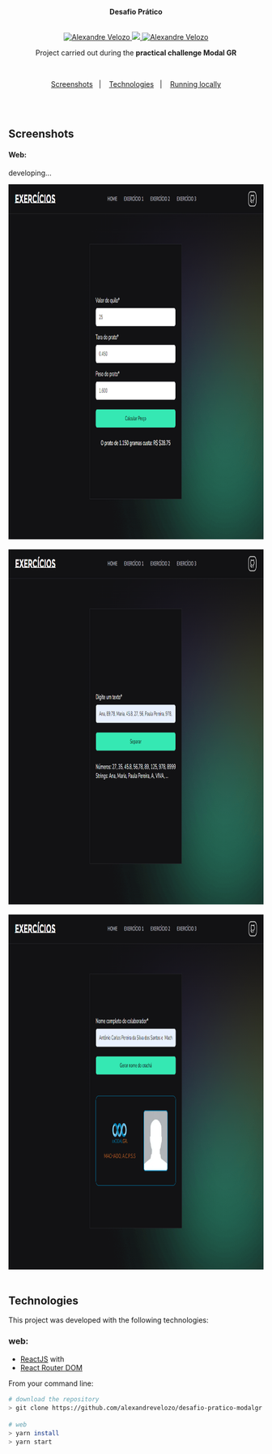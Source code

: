 <div align="center">

  <p><b>Desafio Prático</b></p>

  <br/>

  <a href="https://www.linkedin.com/in/alexandre-velozo-70626019b/">
      <img alt="Alexandre Velozo" src="https://img.shields.io/badge/-alexandrevelozo-0085b8?style=flat&logo=Linkedin&logoColor=121214" />
   </a>
  
  <a href="https://twitter.com/velozodev">
    <img src="https://img.shields.io/badge/-%40Alexand41906340-0085b8?style=flat&logo=Twitter&logoColor=121214" />
  </a>

  <a href="https://mailto:alexandrevelozo4@gmail.com">
    <img alt="Alexandre Velozo" src="https://img.shields.io/badge/-alexandrevelozo4%40gmail.com-0085b8?style=flat&logo=Gmail&logoColor=121214" />
  </a>
  
  <br/>
  
  <p>Project carried out during the <b>practical challenge Modal GR</b></p>

</div>

<br>

<p align="center">
  <a href="#screens">Screenshots</a>&nbsp;&nbsp;&nbsp;|&nbsp;&nbsp;&nbsp;
  <a href="#techs">Technologies</a>&nbsp;&nbsp;&nbsp;|&nbsp;&nbsp;&nbsp;
  <a href="#running-locally">Running locally</a>
</p>

<br/>&nbsp;

<h2 id="screens"> Screenshots </h2>

<h4>Web:</h4>

<span>developing...</span>

<img src=".github/exercise-one.png" alt="flex" height="700" width="1200" />
  <br/>&nbsp;

<img src=".github/exercise-two.png" alt="flex" height="700" width="1200" />
  <br/>&nbsp;

<img src=".github/exercise-three.png" alt="flex" height="700" width="1200" />
  <br/>&nbsp;

<h2 id="techs"> Technologies </h2>

This project was developed with the following technologies:

### web:

- [ReactJS](https://reactjs.org/) with
- [React Router DOM](https://reactrouter.com/web/guides/quick-start)

From your command line:

```sh
# download the repository
> git clone https://github.com/alexandrevelozo/desafio-pratico-modalgr

# web
> yarn install
> yarn start

```

